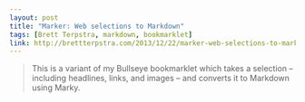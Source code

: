 ```yaml
---
layout: post
title: "Marker: Web selections to Markdown"
tags: [Brett Terpstra, markdown, bookmarklet]
link: http://brettterpstra.com/2013/12/22/marker-web-selections-to-markdown/
---
```


>This is a variant of my Bullseye bookmarklet which takes a selection – including headlines, links, and images – and converts it to Markdown using Marky.
